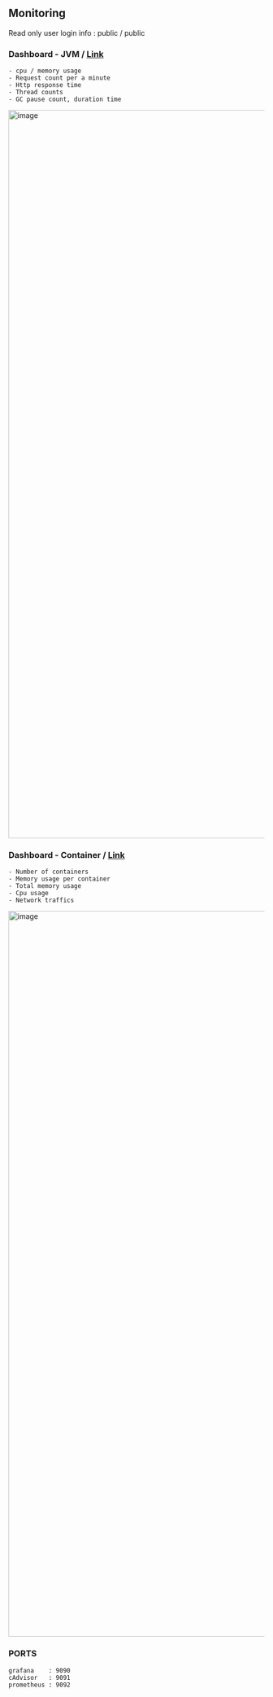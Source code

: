 ## Monitoring

Read only user login info : public / public

### Dashboard - JVM / [Link](http://anime-kr.ecsimsw.com:9090/d/c20bafb4-a68d-4da3-92d2-c202a3a1f0ac/anime-kr?orgId=1&refresh=5s&from=1704878961796&to=1704879261796)

```
- cpu / memory usage
- Request count per a minute
- Http response time
- Thread counts
- GC pause count, duration time
```

<img width="1433" alt="image" src="https://github.com/Giggle-projects/anime-kr/assets/46060746/66421982-4a1a-445a-96ef-f4c224d7afb1">


### Dashboard - Container / [Link](http://anime-kr.ecsimsw.com:9090/d/hr8-CooGk/docker-and-system-monitoring?orgId=1&refresh=5m&from=1704877774490&to=1704879574490)

```
- Number of containers
- Memory usage per container
- Total memory usage
- Cpu usage
- Network traffics
```

<img width="1428" alt="image" src="https://github.com/Giggle-projects/anime-kr/assets/46060746/9eb6d7c8-5e79-42a6-aa87-050782926e9b">

### PORTS
```
grafana    : 9090
cAdvisor   : 9091
prometheus : 9092
```

